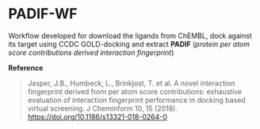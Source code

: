 # PADIF-WF

Workflow developed for download the ligands from ChEMBL, dock against its target using CCDC GOLD-docking and extract **PADIF** (*protein per atom score contributions derived interaction fingerprint*)

**Reference**
  > Jasper, J.B., Humbeck, L., Brinkjost, T. et al. A novel interaction fingerprint derived from per atom score contributions: exhaustive evaluation of interaction fingerprint performance in docking based virtual screening. J Cheminform 10, 15 (2018). https://doi.org/10.1186/s13321-018-0264-0
